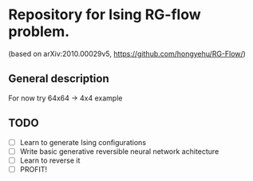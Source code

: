 # Repository for Ising RG-flow problem.
(based on arXiv:2010.00029v5, https://github.com/hongyehu/RG-Flow/)
## General description
For now try 64x64 -> 4x4 example
## TODO
- [ ] Learn to generate Ising configurations
- [ ] Write basic generative reversible neural network achitecture
- [ ] Learn to reverse it
- [ ] PROFIT!
